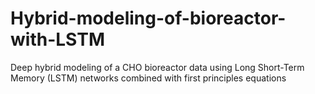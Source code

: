 # Hybrid-modeling-of-bioreactor-with-LSTM
Deep hybrid modeling of a CHO bioreactor data using Long Short-Term Memory (LSTM) networks combined with first principles equations
